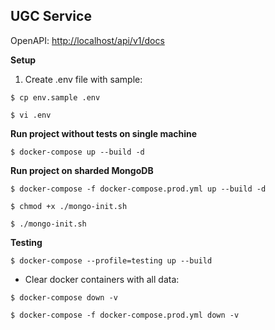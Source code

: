 ## UGC Service

OpenAPI: [http://localhost/api/v1/docs](http://localhost/api/v1/docs)

**Setup**
1. Create .env file with sample:

`$ cp env.sample .env`

`$ vi .env`

**Run project without tests on single machine**

`$ docker-compose up --build -d`

**Run project on sharded MongoDB**

`$ docker-compose -f docker-compose.prod.yml up --build -d`

`$ chmod +x ./mongo-init.sh`

`$ ./mongo-init.sh`


**Testing**

`$ docker-compose --profile=testing up --build`

 - Clear docker containers with all data:
 
`$ docker-compose down -v`

`$ docker-compose -f docker-compose.prod.yml down -v`
